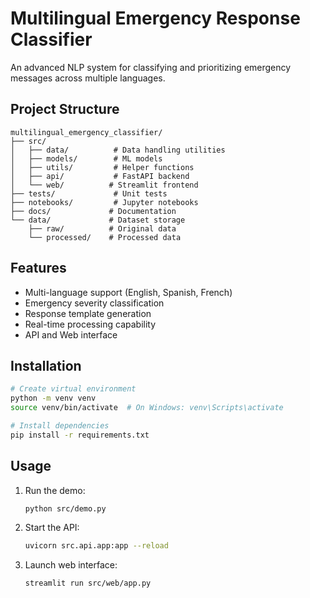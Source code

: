 # Multilingual Emergency Response Classifier

An advanced NLP system for classifying and prioritizing emergency messages across multiple languages.

## Project Structure
```
multilingual_emergency_classifier/
├── src/
│   ├── data/          # Data handling utilities
│   ├── models/        # ML models
│   ├── utils/         # Helper functions
│   ├── api/           # FastAPI backend
│   └── web/          # Streamlit frontend
├── tests/             # Unit tests
├── notebooks/         # Jupyter notebooks
├── docs/             # Documentation
└── data/             # Dataset storage
    ├── raw/          # Original data
    └── processed/    # Processed data
```

## Features
- Multi-language support (English, Spanish, French)
- Emergency severity classification
- Response template generation
- Real-time processing capability
- API and Web interface

## Installation
```bash
# Create virtual environment
python -m venv venv
source venv/bin/activate  # On Windows: venv\Scripts\activate

# Install dependencies
pip install -r requirements.txt
```

## Usage
1. Run the demo:
   ```bash
   python src/demo.py
   ```

2. Start the API:
   ```bash
   uvicorn src.api.app:app --reload
   ```

3. Launch web interface:
   ```bash
   streamlit run src/web/app.py
   ```
